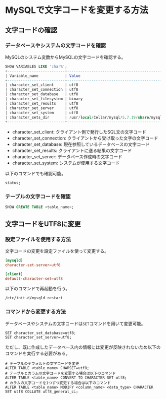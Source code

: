# MySQLで文字コードを変更する方法

## 文字コードの確認

### データベースやシステムの文字コードを確認

MySQLのシステム変数からMySQLの文字コードを確認する。

```sql
SHOW VARIABLES LIKE 'char%';
+--------------------------+------------------------------------------------------+
| Variable_name            | Value                                                |
+--------------------------+------------------------------------------------------+
| character_set_client     | utf8                                                 |
| character_set_connection | utf8                                                 |
| character_set_database   | utf8                                                 |
| character_set_filesystem | binary                                               |
| character_set_results    | utf8                                                 |
| character_set_server     | utf8                                                 |
| character_set_system     | utf8                                                 |
| character_sets_dir       | /usr/local/Cellar/mysql/5.7.19/share/mysql/charsets/ |
+--------------------------+------------------------------------------------------+
```

- character\_set\_client: クライアント側で発行したSQL文の文字コード
- character\_set\_connection: クライアントから受け取った文字の文字コード
- character\_set\_database: 現在参照しているデータベースの文字コード
- character\_set\_results: クライアントに送る結果の文字コード
- character\_set\_server: データベース作成時の文字コード
- character\_set\_system: システムが使用する文字コード

以下のコマンドでも確認可能。

```sql
status;
```

### テーブルの文字コードを確認

```sql
SHOW CREATE TABLE <table_name>;
```

## 文字コードをUTF8に変更

### 設定ファイルを使用する方法

文字コードの変更を設定ファイルを使って変更する。

```:/etc/my.cnf
[mysqld]
character-set-server=utf8

[client]
default-character-set=utf8
```

以下のコマンドで再起動を行う。

```bash
/etc/init.d/mysqld restart
```

### コマンドから変更する方法

データベースやシステムの文字コードは`SET`コマンドを用いて変更可能。

```mysql
SET character_set_database=utf8;
SET character_set_server=utf8;
```

ただし、既に作成したデータベース内の情報には変更が反映されないため以下のコマンドを実行する必要がある。

```mysql
# テーブルのデフォルトの文字コードを変更
ALTER TABLE <table_name> CHARSET=utf8;
# テーブルとカラムの文字コードを変更する場合は以下のコマンド
ALTER TABLE <table_name> CONVERT TO CHARACTER SET utf8;
# カラムの文字コードを1つずつ変更する場合は以下のコマンド
ALTER TABLE <table_name> MODIFY <column_name> <data_type> CHARACTER SET utf8 COLLATE utf8_general_ci;
```
